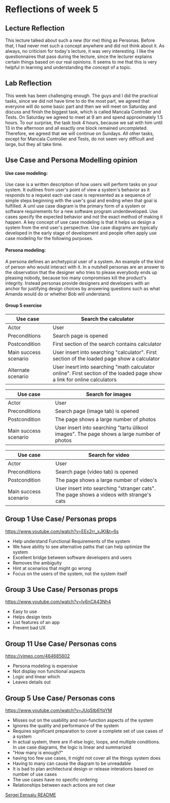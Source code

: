 # Reflections of week 5

## Lecture Reflection
This lecture talked about such a new (for me) thing as Personas. Before that, I had never met such a concept 
anywhere and did not think about it. As always, no criticism for today's lecture, it was very interesting.
I like the questionnaires that pass during the lecture, since the lecturer explains certain things based on our real opinions. 
It seems to me that this is very helpful in learning and understanding the concept of a topic.

## Lab Reflection
This week has been challenging enough. The guys and I did the practical tasks, since we did not have time to do the most part,
we agreed that everyone will do some basic part and then we will meet on Saturday and discuss and finish the biggest task, 
which is called Mancala Controller and Tests. On Saturday we agreed to meet at 9 am and spend approximately 1.5 hours. 
To our surprise, the task took 4 hours, because we sat with him until 13 in the afternoon and all exactly one block remained uncompleted. 
Therefore, we agreed that we will continue on Sundays. All other tasks, except for Mancala Controller and Tests, do not seem very difficult 
and large, but they all take time.


## Use Case and Persona Modelling opinion

#### Use case modeling: 

Use case is a written description of how users will perform tasks on your system. It outlines from user's point of view a
system's behavior as it responds to a request each use case is represented as a sequence of simple steps beginning with the user's goal and
ending when that goal is fulfilled. A uml use case diagram is the primary form of a system or software requirements for a new
software program underdeveloped. Use cases specify the expected behavior and not the exact method of making it happen. 
A key concept of use case modeling is that it helps us design a system from the end user's perspective. Use case diagrams
are typically developed in the early stage of development and people often apply use case modeling for the following purposes.

#### Persona modeling:
A persona defines an archetypical user of a system. An example of the kind of person who would interact with it.
In a nutshell personas are an answer to the observation that the designer who tries to please everybody ends up pleasing
nobody, because too many compromises kill the product's integrity. Instead personas provide designers and developers with an anchor for justifying
design choices by answering questions such as what Amanda would do or whether Bob will understand. 


#### Group 5 exercise 

| Use case              | Search the calculator                                                                          |
|-----------------------|-------------------------------------------------------------------------------------------------------------------|
| Actor                 | User                                                                                                              |
| Preconditions         | Search page is opened                                                                                             |
| Postcondition         | First section of the search contains calculator                                                |
| Main success scenario | User insert into searching "calculator". First section of the loaded page show a calculator
| Alternate scenario    | User inesrt into searching "math calculator online".  First section of the loaded page show a link for online calculators                   |


| Use case              | Search for images                                                                                                                                  |
|-----------------------|----------------------------------------------------------------------------------------------------------------------------------------------------|
| Actor                 | User                                                                                                                                               |
| Preconditions         | Search page (image tab) is opened                                                                                                                  |
| Postcondition         | The page shows a large number of photos                                                     |
| Main success scenario | User insert into searching "tartu ülikool images". The page shows a large number of photos   |


| Use case              | Search for video                                                                                                                                   |
|-----------------------|----------------------------------------------------------------------------------------------------------------------------------------------------|
| Actor                 | User                                                                                                                                               |
| Preconditions         | Search page (video tab) is opened                                                                                                                  |
| Postcondition         | The page shows a large number of video's                                                     |
| Main success scenario | User insert into searching "stranger cats". The page shows a videos with strange's cats |



## Group 1 Use Case/ Personas  props
https://www.youtube.com/watch?v=EEx2rr_xJKI&t=6s
- Help understand Functional Requirements of the system
- We have ability to see alternative paths that can help optimize the system
- Excellent bridge between software developers and users
- Removes the ambiguity 
- Hint at scenarios that might go wrong
- Focus on the users of the system, not the system itself

## Group 3 Use Case/ Personas  props
https://www.youtube.com/watch?v=Iv6nCA43Nh4
- Easy to use
- Helps design tests
- List features of an app
- Prevent bad UX

## Group 11 Use Case/ Personas  cons
https://vimeo.com/464685602
- Persona modeling is expensive
- Not display non functional aspects
- Logic and linear which
- Leaves details out

## Group 5 Use Case/ Personas  cons
https://www.youtube.com/watch?v=JUqStb6YqYM
- Misses out on the usability and non-function aspects of the system
- Ignores the quality and performance of the system
- Requires significant preparation to cover a complete set of use cases of a system
- In actual system, there are if-else logic, loops, and multiple conditions. In use case diagrams, the logic is linear and summarized
- "How many is enough?"
- having too few use cases, it might not cover all the things system does
- Having to many can cause the diagram to be unreadable
- It is bad to plan architectural design or release interations based on number of use cases
- The use cases have no specific ordering
- Relationships between each actions are not clear


[Sergei Eensalu README](/Sergei%20Eensalu/README.md)
















